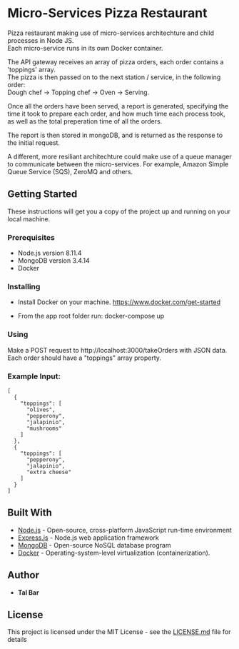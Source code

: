 # Micro-Services Pizza Restaurant

Pizza restaurant making use of micro-services architechture and child processes in Node JS.<br />
Each micro-service runs in its own Docker container.

The API gateway receives an array of pizza orders, each order contains a 'toppings' array.<br />
The pizza is then passed on to the next station / service, in the following order:<br />Dough chef -> Topping chef -> Oven -> Serving.

Once all the orders have been served, a report is generated, specifying the time it took to prepare each order, and how much time each process took, as well as the total preperation time of all the orders.

The report is then stored in mongoDB, and is returned as the response to the initial request.

A different, more resiliant architechture could make use of a queue manager to communicate between the micro-services.
For example, Amazon Simple Queue Service (SQS), ZeroMQ and others.

## Getting Started

These instructions will get you a copy of the project up and running on your local machine.

### Prerequisites

- Node.js version 8.11.4
- MongoDB version 3.4.14
- Docker

### Installing

- Install Docker on your machine. https://www.docker.com/get-started

- From the app root folder run: docker-compose up

### Using

Make a POST request to http://localhost:3000/takeOrders with JSON data.
Each order should have a "toppings" array property.

### Example Input:

```
[
  {
    "toppings": [
      "olives",
      "pepperony",
      "jalapinio",
      "mushrooms"
    ]
  },
  {
    "toppings": [
      "pepperony",
      "jalapinio",
      "extra cheese"
    ]
  }
]
```

## Built With

- [Node.js](https://nodejs.org/en/docs/) - Open-source, cross-platform JavaScript run-time environment
- [Express.js](https://expressjs.com/) - Node.js web application framework
- [MongoDB](https://docs.mongodb.com/) - Open-source NoSQL database program
- [Docker](https://docs.docker.com/) - Operating-system-level virtualization (containerization).

## Author

- **Tal Bar**

## License

This project is licensed under the MIT License - see the [LICENSE.md](LICENSE.md) file for details
